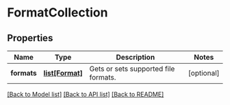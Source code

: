 # FormatCollection

## Properties
Name | Type | Description | Notes
------------ | ------------- | ------------- | -------------
**formats** | [**list[Format]**](Format.md) | Gets or sets supported file formats. | [optional] 

[[Back to Model list]](../README.md#documentation-for-models) [[Back to API list]](../README.md#documentation-for-api-endpoints) [[Back to README]](../README.md)


